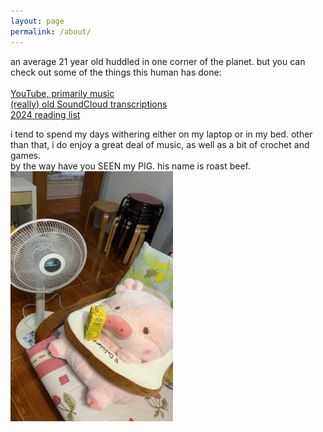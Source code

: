 ```yaml
---
layout: page
permalink: /about/
---
```

<div class="text">
    <p class="mt-1 ms-1 mb-3">
        an average 21 year old huddled in one corner of the planet.
        but you can check out some of the things this human has
        done:<br /><br />
        <a href="https://www.youtube.com/@kae6555"
          >YouTube, primarily music</a
        ><br />
        <a href="https://soundcloud.com/user-510494234"
          >(really) old SoundCloud transcriptions</a
        >
        <br />
        <a
          href="https://docs.google.com/spreadsheets/d/1rdDaV7TpO--trc7JqBAlZS7sBNnG6DkNvXBd4LCiYYc/edit?usp=sharing"
          >2024 reading list</a
        >
    </p>
</div>
i tend to spend my days withering either on my laptop or in my bed. other than that, i do enjoy a great deal of music, as well as a bit of crochet and games.
<div class="text">
    by the way have you SEEN my PIG. his name is roast beef.
</div>
<div class="roast-beef-image">
    <a href="https://luluthepiggy.com/">
    <img
        src="../assets/misc/beef.jpg"
        width="260"
        height="400"
        class="my-3"
    /></a>
</div>
